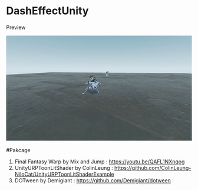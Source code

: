 # DashEffectUnity
Preview

![Take1](https://github.com/Azhar564/DashEffectUnity/blob/main/SimpleDashEffect/Recordings/Take1.gif)

#Pakcage
1. Final Fantasy Warp by Mix and Jump   : https://youtu.be/QAFL1NXnqog
2. UnityURPToonLitShader by ColinLeung  : https://github.com/ColinLeung-NiloCat/UnityURPToonLitShaderExample
3. DOTween by Demigiant                 : https://github.com/Demigiant/dotween

